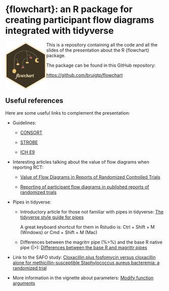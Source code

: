 # {flowchart}: an R package for creating participant flow diagrams integrated with tidyverse

 <a href="https://bruigtp.github.io/flowchart/"><img src="WWW/flowchart.png" align="left" height="150" alt="flowchart website" /></a>
 
This is a repository containing all the code and all the slides of the presentation about the R {flowchart} package. 

The package can be found in this GitHub repository: 

https://github.com/bruigtp/flowchart

<br>

## Useful references

Here are some useful links to complement the presentation:

- Guidelines:
  
  - [CONSORT](https://www.jclinepi.com/article/S0895-4356(10)00079-X/fulltext)
  
  - [STROBE](https://www.jclinepi.com/article/S0895-4356(07)00436-2/fulltext)
  
  - [ICH E9](https://www.ema.europa.eu/en/ich-e9-statistical-principles-clinical-trials-scientific-guideline)

- Interesting articles talking about the value of flow diagrams when reporting RCT:         

  - [Value of Flow Diagrams in Reports of Randomized Controlled Trials](https://jamanetwork.com/journals/jama/fullarticle/193740)

  - [Reporting of participant flow diagrams in published reports of randomized trials](https://trialsjournal.biomedcentral.com/articles/10.1186/1745-6215-12-253)

- Pipes in tidyverse:

  - Introductory article for those not familiar with pipes in tidyverse: [The tidyverse style guide for pipes](https://style.tidyverse.org/pipes.html)
  
    A great keyboard shortcut for them in Rstudio is: Ctrl + Shift + M (Windows) or Cmd + Shift + M (Mac)
  
  - Differences between the magritrr pipe (%>%) and the base R native pipe (|>): [Differences between the base R and magrittr pipes](https://www.tidyverse.org/blog/2023/04/base-vs-magrittr-pipe/)

- Link to the SAFO study: [Cloxacillin plus fosfomycin versus cloxacillin alone for methicillin-susceptible Staphylococcus aureus bacteremia: a randomized trial](https://www.nature.com/articles/s41591-023-02569-0)

- More information in the vignette about parameters: [Modify function arguments](https://bruigtp.github.io/flowchart/articles/flowchart.html#modify-function-arguments)
